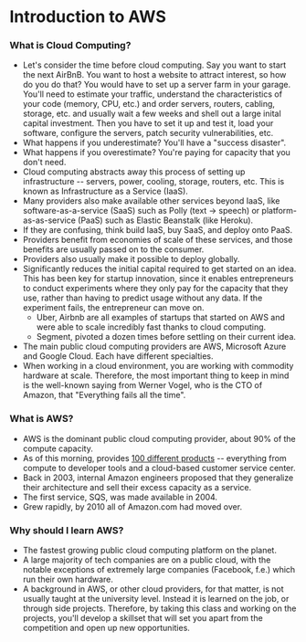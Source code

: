 # Introduction to AWS

### What is Cloud Computing?

- Let's consider the time before cloud computing. Say you want to start the next AirBnB. You want to host a website to attract interest, so how do you do that? You would have to set up a server farm in your garage. You'll need to estimate your traffic, understand the characteristics of your code (memory, CPU, etc.) and order servers, routers, cabling, storage, etc. and usually wait a few weeks and shell out a large inital capital investment. Then you have to set it up and test it, load your software, configure the servers, patch security vulnerabilities, etc.
- What happens if you underestimate? You'll have a "success disaster".
- What happens if you overestimate? You're paying for capacity that you don't need.
- Cloud computing abstracts away this process of setting up infrastructure -- servers, power, cooling, storage, routers, etc. This is known as Infrastructure as a Service (IaaS).
- Many providers also make available other services beyond IaaS, like software-as-a-service (SaaS) such as Polly (text -> speech) or platform-as-as-service (PaaS) such as Elastic Beanstalk (like Heroku). 
- If they are confusing, think build IaaS, buy SaaS, and deploy onto PaaS.
- Providers benefit from economies of scale of these services, and those benefits are usually passed on to the consumer.
- Providers also usually make it possible to deploy globally.
- Significantly reduces the initial capital required to get started on an idea. This has been key for startup innovation, since it enables entrepreneurs to conduct experiments where they only pay for the capacity that they use, rather than having to predict usage without any data. If the experiment fails, the entrepreneur can move on.
	- Uber, Airbnb are all examples of startups that started on AWS and were able to scale incredibly fast thanks to cloud computing.
	- Segment, pivoted a dozen times before settling on their current idea.
- The main public cloud computing providers are AWS, Microsoft Azure and Google Cloud. Each have different specialties.
- When working in a cloud environment, you are working with commodity hardware at scale. Therefore, the most important thing to keep in mind is the well-known saying from Werner Vogel, who is the CTO of Amazon, that "Everything fails all the time".

### What is AWS?

- AWS is the dominant public cloud computing provider, about 90% of the compute capacity.
- As of this morning, provides [100 different products](https://aws.amazon.com/products/) -- everything from compute to developer tools and a cloud-based customer service center.
- Back in 2003, internal Amazon engineers proposed that they generalize their architecture and sell their excess capacity as a service.
- The first service, SQS, was made available in 2004.
- Grew rapidly, by 2010 all of Amazon.com had moved over.

### Why should I learn AWS?

- The fastest growing public cloud computing platform on the planet.
- A large majority of tech companies are on a public cloud, with the notable exceptions of extremely large companies (Facebook, f.e.) which run their own hardware.
- A background in AWS, or other cloud providers, for that matter, is not usually taught at the university level. Instead it is learned on the job, or through side projects. Therefore, by taking this class and working on the projects, you'll develop a skillset that will set you apart from the competition and open up new opportunities.
